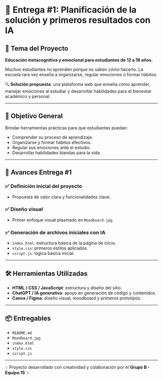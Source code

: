 # 📄 Entrega #1: Planificación de la solución y primeros resultados con IA

## 🧠 Tema del Proyecto

**Educación metacognitiva y emocional para estudiantes de 12 a 18 años.**

Muchos estudiantes no aprenden porque no saben *cómo* hacerlo. La escuela rara vez enseña a organizarse, regular emociones o formar hábitos.

🔍 **Solución propuesta**: una plataforma web que enseña *cómo* aprender, manejar emociones al estudiar y desarrollar habilidades para el bienestar académico y personal.

---

## 🎯 Objetivo General

Brindar herramientas prácticas para que estudiantes puedan:

- Comprender su proceso de aprendizaje.
- Organizarse y formar hábitos efectivos.
- Regular sus emociones ante el estudio.
- Desarrollar habilidades blandas para la vida.

---

## 📌 Avances Entrega #1

### ✅ Definición inicial del proyecto

- Propuesta de valor clara y funcionalidades clave.

### ✅ Diseño visual

- Primer enfoque visual plasmado en `Moodboard.jpg`.

### ✅ Generación de archivos iniciales con IA

- `index.html`: estructura básica de la página de inicio.
- `style.css`: primeros estilos aplicados.
- `script.js`: lógica básica inicial.

---

## 🛠️ Herramientas Utilizadas

- **HTML / CSS / JavaScript**: estructura y diseño del sitio.
- **ChatGPT / IA generativa**: apoyo en generación de código y contenidos.
- **Canva / Figma**: diseño visual, moodboard y primeros prototipos.

---

## 📦 Entregables

- `README.md`
- `Moodboard.jpg`
- `index.html`
- `style.css`
- `script.js`

---

💡 Proyecto desarrollado con creatividad y colaboración por el **Grupo B - Equipo 15** ✨
